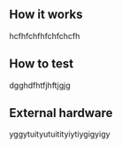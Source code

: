 <!---

This file is used to generate your project datasheet. Please fill in the information below and delete any unused
sections.

You can also include images in this folder and reference them in the markdown. Each image must be less than
512 kb in size, and the combined size of all images must be less than 1 MB.
-->

## How it works

hcfhfchfhfchfchcfh

## How to test

dgghdfhtfjhftjgjg

## External hardware

yggytuityutuitityiytiygigyigy
